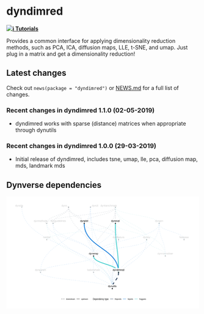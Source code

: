 dyndimred
================

<a href="https://travis-ci.org/dynverse/dyndimred"><img src="https://travis-ci.org/dynverse/dyndimred.svg" align="left"></a>
[**ℹ️ Tutorials**](https://dynverse.org)

Provides a common interface for applying dimensionality reduction
methods, such as PCA, ICA, diffusion maps, LLE, t-SNE, and umap. Just
plug in a matrix and get a dimensionality reduction\!

## Latest changes

Check out `news(package = "dyndimred")` or [NEWS.md](inst/NEWS.md) for a
full list of
changes.

<!-- This section gets automatically generated from inst/NEWS.md, and also generates inst/NEWS -->

### Recent changes in dyndimred 1.1.0 (02-05-2019)

  - dyndimred works with sparse (distance) matrices when appropriate
    through dynutils

### Recent changes in dyndimred 1.0.0 (29-03-2019)

  - Initial release of dyndimred, includes tsne, umap, lle, pca,
    diffusion map, mds, landmark
mds

## Dynverse dependencies

<!-- Generated by "update_dependency_graphs.R" in the main dynverse repo -->

![](man/figures/dependencies.png)
